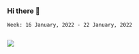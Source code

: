 ### Hi there 👋

<!--START_SECTION:waka-->
```text
Week: 16 January, 2022 - 22 January, 2022


```
<!--END_SECTION:waka-->

![](https://github-readme-stats.vercel.app/api?username=jinxuyang&count_private=true&show_icons=true&locale=cn&include_all_commits=true)

